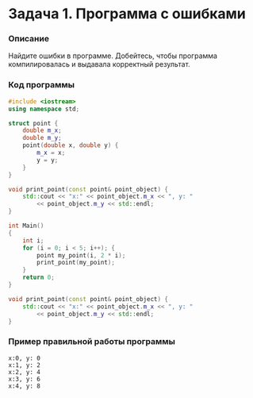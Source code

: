 # Задача 1. Программа с ошибками

### Описание
Найдите ошибки в программе. Добейтесь, чтобы программа компилировалась и выдавала корректный результат.

### Код программы 
``` C++
#include <iostream>
using namespace std; 

struct point {
	double m_x;
	double m_y;
	point(double x, double y) {
		m_x = x;
		y = y;
	}
}

void print_point(const point& point_object) {
	std::cout << "x:" << point_object.m_x << ", y: "
		<< point_object.m_y << std::endl;
}

int Main()
{
	int i;
	for (i = 0; i < 5; i++); {
		point my_point(i, 2 * i);
		print_point(my_point);
	}
	return 0;
}

void print_point(const point& point_object) {
	std::cout << "x:" << point_object.m_x << ", y: "
		<< point_object.m_y << std::endl;
}
```

### Пример правильной работы программы
```
x:0, y: 0
x:1, y: 2
x:2, y: 4
x:3, y: 6
x:4, y: 8
```


